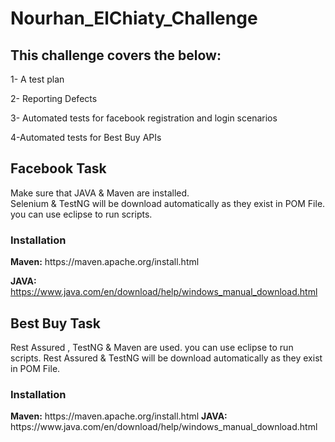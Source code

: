 # Nourhan_ElChiaty_Challenge
<h2>This challenge covers the below:</h2>

1- A test plan

2- Reporting Defects

3- Automated tests for facebook registration and login scenarios

4-Automated tests for Best Buy APIs

<h2>Facebook Task</h2>
Make sure that JAVA & Maven are installed. </br>
Selenium & TestNG will be download automatically as they exist in POM File.</br>
you can use eclipse to run scripts.
<h3>Installation</h3>
<b>Maven:</b>
https://maven.apache.org/install.html

<b>JAVA:</b>
https://www.java.com/en/download/help/windows_manual_download.html


<h2>Best Buy Task </h2>
Rest Assured , TestNG & Maven are used.
you can use eclipse to run scripts.
Rest Assured & TestNG will be download automatically as they exist in POM File.</br>
<h3>Installation</h3>
<b>Maven:</b>
https://maven.apache.org/install.html
<b>JAVA:</b>
https://www.java.com/en/download/help/windows_manual_download.html

